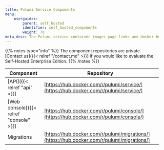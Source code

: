 ```yaml
---
title: Pulumi Service Components
menu:
    userguides:
        parent: self_hosted
        identifier: self_hosted_components
        weight: 70
meta_desc: The Pulumi service container images page links and docker hub links.
---
```


{{% notes type="info" %}}
The component repositories are private. [Contact us]({{< relref "/contact.md" >}}) if you would like to evaluate the Self-Hosted Enterprise Edition.
{{% /notes %}}

| Component | Repository |
| --------- | ---------- |
| [API]({{< relref "api" >}}) | [https://hub.docker.com/r/pulumi/service/](https://hub.docker.com/r/pulumi/service/) |
| [Web console]({{< relref "console" >}}) |	[https://hub.docker.com/r/pulumi/console/](https://hub.docker.com/r/pulumi/console/) |
| Migrations | [https://hub.docker.com/r/pulumi/migrations/](https://hub.docker.com/r/pulumi/migrations/) |
